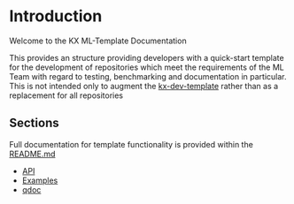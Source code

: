 # Introduction

Welcome to the KX ML-Template Documentation

This provides an structure providing developers with a quick-start template for the development of repositories which meet the requirements of the ML Team with regard to testing, benchmarking and documentation in particular. This is not intended only to augment the [kx-dev-template](https://gitlab.com/kxdev/kxinsights/templates/kx-dev-template) rather than as a replacement for all repositories


## Sections

Full documentation for template functionality is provided within the [README.md](https://gitlab.com/kxdev/kxinsights/machine-learning/ml-tools/ml-template)

* [API](api/)
* [Examples](examples/)
* [qdoc](qdoc/)

